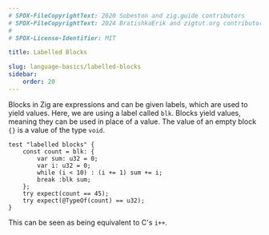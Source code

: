 ```yaml
---
# SPDX-FileCopyrightText: 2020 Sobeston and zig.guide contributors
# SPDX-FileCopyrightText: 2024 BratishkaErik and zigtut.org contributors
#
# SPDX-License-Identifier: MIT

title: Labelled Blocks

slug: language-basics/labelled-blocks
sidebar:
    order: 20
---
```


Blocks in Zig are expressions and can be given labels, which are used to yield
values. Here, we are using a label called `blk`. Blocks yield values, meaning
they can be used in place of a value. The value of an empty block `{}` is a
value of the type `void`.

```zig
test "labelled blocks" {
    const count = blk: {
        var sum: u32 = 0;
        var i: u32 = 0;
        while (i < 10) : (i += 1) sum += i;
        break :blk sum;
    };
    try expect(count == 45);
    try expect(@TypeOf(count) == u32);
}
```

This can be seen as being equivalent to C's `i++`.

